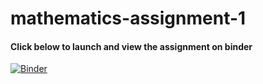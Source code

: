 # mathematics-assignment-1

#### Click below to launch and view the assignment on binder

[![Binder](https://mybinder.org/badge_logo.svg)](https://mybinder.org/v2/gh/FrankThompo/mathematics-assignment-1/main)
